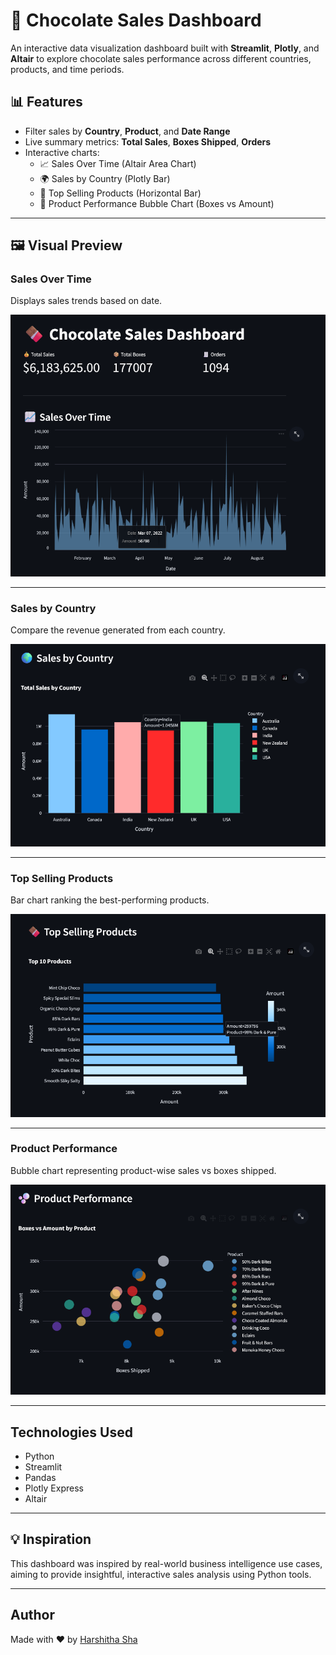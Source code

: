 # 🍫 Chocolate Sales Dashboard

An interactive data visualization dashboard built with **Streamlit**, **Plotly**, and **Altair** to explore chocolate sales performance across different countries, products, and time periods.

## 📊 Features

- Filter sales by **Country**, **Product**, and **Date Range**
- Live summary metrics: **Total Sales**, **Boxes Shipped**, **Orders**
- Interactive charts:
  - 📈 Sales Over Time (Altair Area Chart)
  - 🌍 Sales by Country (Plotly Bar)
  - 🍫 Top Selling Products (Horizontal Bar)
  - 🫧 Product Performance Bubble Chart (Boxes vs Amount)

---

## 🖼️ Visual Preview

###  Sales Over Time

Displays sales trends based on date.

![Sales Over Time](Images/sales_over_time.png)

---

### Sales by Country

Compare the revenue generated from each country.

![Sales by Country](Images/sales_by_country.png)

---

### Top Selling Products

Bar chart ranking the best-performing products.

![Top Products](Images/top_products.png)

---

### Product Performance

Bubble chart representing product-wise sales vs boxes shipped.

![Product Performance](Images/product_performance.png)

---

## Technologies Used

- Python
- Streamlit
- Pandas
- Plotly Express
- Altair

---

## 💡 Inspiration

This dashboard was inspired by real-world business intelligence use cases, aiming to provide insightful, interactive sales analysis using Python tools.

---


##  Author

Made with ❤️ by [Harshitha Sha](https://github.com/zanks08)

